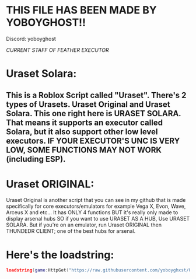 # THIS FILE HAS BEEN MADE BY YOBOYGHOST!!
Discord: yoboyghost

*CURRENT STAFF OF FEATHER EXECUTOR*

# Uraset Solara:

This is a Roblox Script called "Uraset". There's 2 types of Urasets. Uraset Original and Uraset Solara. This one right here is URASET SOLARA. That means it supports an executor called Solara, but it also support other low level executors.
IF YOUR EXECUTOR'S UNC IS VERY LOW, SOME FUNCTIONS MAY NOT WORK (including ESP).
----------------------------------------------------------------------------------
# Uraset ORIGINAL:

Uraset Original is another script that you can see in my github that is made specifically for core executors/emulators for example Vega X, Evon, Wave, Arceus X and etc... It has ONLY 4 functions BUT it's really only made to display arsenal hubs
SO if you want to use URASET AS A HUB, Use URASET SOLARA. But if you're on an emulator, run Uraset ORIGINAL then THUNDEDR CLIENT; one of the best hubs for arsenal.

# Here's the loadstring:

```lua
loadstring(game:HttpGet("https://raw.githubusercontent.com/yoboyghxst/Uraset-Solara-Roblox/main/main.lua")()
```
